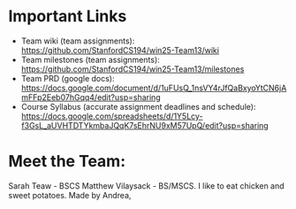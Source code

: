 
# Important Links
- Team wiki (team assignments): https://github.com/StanfordCS194/win25-Team13/wiki
- Team milestones (team assignments): https://github.com/StanfordCS194/win25-Team13/milestones
- Team PRD (google docs): https://docs.google.com/document/d/1uFUsQ_1nsVY4rJfQaBxyoYtCN6jAmFFp2Eeb07hGqq4/edit?usp=sharing
- Course Syllabus (accurate assignment deadlines and schedule): https://docs.google.com/spreadsheets/d/1Y5Lcy-f3GsL_aUVHTDTYkmbaJQqK7sEhrNU9xM57UpQ/edit?usp=sharing
# Meet the Team:
Sarah Teaw - BSCS 
Matthew Vilaysack - BS/MSCS. I like to eat chicken and sweet potatoes. 
Made by Andrea,
